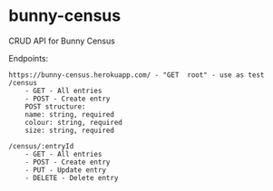 # bunny-census

CRUD API for Bunny Census

Endpoints:

```text
https://bunny-census.herokuapp.com/ - "GET  root" - use as test
/census
    - GET - All entries
    - POST - Create entry
    POST structure:
    name: string, required
    colour: string, required
    size: string, required

/census/:entryId
    - GET - All entries
    - POST - Create entry
    - PUT - Update entry
    - DELETE - Delete entry
```
